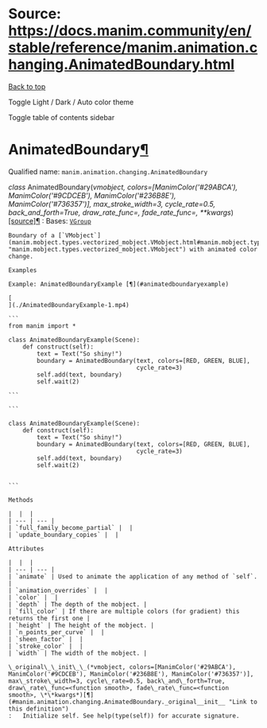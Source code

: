 # Source: https://docs.manim.community/en/stable/reference/manim.animation.changing.AnimatedBoundary.html

[Back to top](#)

Toggle Light / Dark / Auto color theme

Toggle table of contents sidebar

AnimatedBoundary[¶](#animatedboundary "Link to this heading")
=============================================================

Qualified name: `manim.animation.changing.AnimatedBoundary`

*class* AnimatedBoundary(*vmobject, colors=[ManimColor('#29ABCA'), ManimColor('#9CDCEB'), ManimColor('#236B8E'), ManimColor('#736357')], max\_stroke\_width=3, cycle\_rate=0.5, back\_and\_forth=True, draw\_rate\_func=<function smooth>, fade\_rate\_func=<function smooth>, \*\*kwargs*)[[source]](../_modules/manim/animation/changing.html#AnimatedBoundary)[¶](#manim.animation.changing.AnimatedBoundary "Link to this definition")
:   Bases: [`VGroup`](manim.mobject.types.vectorized_mobject.VGroup.html#manim.mobject.types.vectorized_mobject.VGroup "manim.mobject.types.vectorized_mobject.VGroup")

    Boundary of a [`VMobject`](manim.mobject.types.vectorized_mobject.VMobject.html#manim.mobject.types.vectorized_mobject.VMobject "manim.mobject.types.vectorized_mobject.VMobject") with animated color change.

    Examples

    Example: AnimatedBoundaryExample [¶](#animatedboundaryexample)

    [
    ](./AnimatedBoundaryExample-1.mp4)

    ```
    from manim import *

    class AnimatedBoundaryExample(Scene):
        def construct(self):
            text = Text("So shiny!")
            boundary = AnimatedBoundary(text, colors=[RED, GREEN, BLUE],
                                        cycle_rate=3)
            self.add(text, boundary)
            self.wait(2)

    ```

    ```

    class AnimatedBoundaryExample(Scene):
        def construct(self):
            text = Text("So shiny!")
            boundary = AnimatedBoundary(text, colors=[RED, GREEN, BLUE],
                                        cycle_rate=3)
            self.add(text, boundary)
            self.wait(2)


    ```

    Methods

    |  |  |
    | --- | --- |
    | `full_family_become_partial` |  |
    | `update_boundary_copies` |  |

    Attributes

    |  |  |
    | --- | --- |
    | `animate` | Used to animate the application of any method of `self`. |
    | `animation_overrides` |  |
    | `color` |  |
    | `depth` | The depth of the mobject. |
    | `fill_color` | If there are multiple colors (for gradient) this returns the first one |
    | `height` | The height of the mobject. |
    | `n_points_per_curve` |  |
    | `sheen_factor` |  |
    | `stroke_color` |  |
    | `width` | The width of the mobject. |

    \_original\_\_init\_\_(*vmobject, colors=[ManimColor('#29ABCA'), ManimColor('#9CDCEB'), ManimColor('#236B8E'), ManimColor('#736357')], max\_stroke\_width=3, cycle\_rate=0.5, back\_and\_forth=True, draw\_rate\_func=<function smooth>, fade\_rate\_func=<function smooth>, \*\*kwargs*)[¶](#manim.animation.changing.AnimatedBoundary._original__init__ "Link to this definition")
    :   Initialize self. See help(type(self)) for accurate signature.